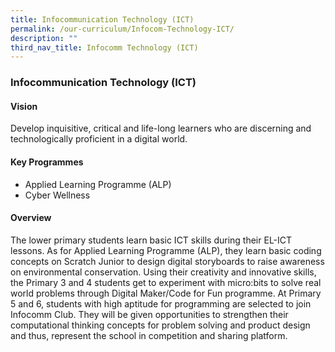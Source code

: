 ```yaml
---
title: Infocommunication Technology (ICT)
permalink: /our-curriculum/Infocom-Technology-ICT/
description: ""
third_nav_title: Infocomm Technology (ICT)
---
```


### Infocommunication Technology (ICT)

#### Vision
Develop inquisitive, critical and life-long learners who are discerning and technologically proficient in a digital world.

#### Key Programmes
*   Applied Learning Programme (ALP)
*   Cyber Wellness

#### Overview
The lower primary students learn basic ICT skills during their EL-ICT lessons. As for Applied Learning Programme (ALP), they learn basic coding concepts on Scratch Junior to design digital storyboards to raise awareness on environmental conservation. Using their creativity and innovative skills, the Primary 3 and 4 students get to experiment with micro:bits to solve real world problems through Digital Maker/Code for Fun programme. At Primary 5 and 6, students with high aptitude for programming are selected to join Infocomm Club. They will be given opportunities to strengthen their computational thinking concepts for problem solving and product design and thus, represent the school in competition and sharing platform.

